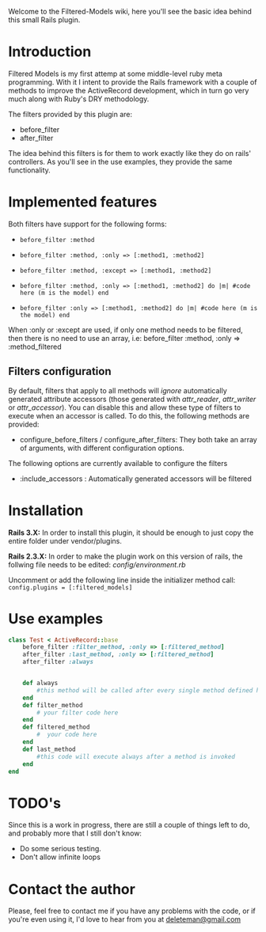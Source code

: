 Welcome to the Filtered-Models wiki, here you'll see the basic idea behind this small Rails plugin.

# Introduction

Filtered Models is my first attemp at some middle-level ruby meta programming. With it I intent to provide the Rails framework with a couple of methods to improve the ActiveRecord development, which in turn go very much along with Ruby's DRY methodology.

The filters provided by this plugin are:

* before_filter
* after_filter

The idea behind this filters is for them to work exactly like they do on rails' controllers. As you'll see in the use examples, they provide the same functionality.

# Implemented features

Both filters have support for the following forms:

* `before_filter :method`
* `before_filter :method, :only => [:method1, :method2]`
* `before_filter :method, :except => [:method1, :method2]`
* `before_filter :method, :only => [:method1, :method2] do |m|
        #code here (m is the model)
end`

* `before_filter :only => [:method1, :method2] do |m|
        #code here (m is the model)
end`

When :only or :except are used, if only one method needs to be filtered, then there is no need to use an array, i.e: before_filter :method, :only => :method_filtered

## Filters configuration 

By default, filters that apply to all methods will *ignore* automatically generated attribute accessors (those generated with _attr_reader_, _attr_writer_ or _attr_accessor_). You can disable this and allow these type of filters to execute when an accessor is called.
To do this, the following methods are provided:

* configure_before_filters / configure_after_filters: They both take an array of arguments, with different configuration options.

The following options are currently available to configure the filters

* :include_accessors : Automatically generated accessors will be filtered

# Installation

**Rails 3.X:**
In order to install this plugin, it should be enough to just copy the entire folder under vendor/plugins.

**Rails 2.3.X:**
In order to make the plugin work on this version of rails, the follwing file needs to be edited: _config/environment.rb_

Uncomment or add the following line inside the initializer method call: ``` config.plugins = [:filtered_models]```

# Use examples

```ruby
class Test < ActiveRecord::base
    before_filter :filter_method, :only => [:filtered_method]
    after_filter :last_method, :only => [:filtered_method]
    after_filter :always


    def always
        #this method will be called after every single method defined here, except itself
    end
    def filter_method
        # your filter code here
    end
    def filtered_method
        #  your code here
    end
    def last_method
        #this code will execute always after a method is invoked
    end
end
```



# TODO's

Since this is a work in progress, there are still a couple of things left to do, and probably more that I still don't know:

* Do some serious testing.
* Don't allow infinite loops

# Contact the author

Please, feel free to contact me if you have any problems with the code, or if you're even using it, I'd love to hear from you at deleteman@gmail.com

